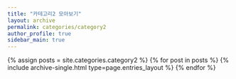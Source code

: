 ```yaml
---
title: "카테고리2 모아보기"
layout: archive
permalink: categories/category2
author_profile: true
sidebar_main: true
---
```



{% assign posts = site.categories.category2 %}
{% for post in posts %} {% include archive-single.html type=page.entries_layout %} {% endfor %}

<!-- testct1 라는 카테고리를 가진 포스트들만 모아서 한번에 보여줄 수 있는 이지를 만든다. 📂pages 폴더> 📂categories 라는 폴더> 이 안에 런 카테고리들만 가진 포스트들을 나열하여 보여 줄 수 있는 마크다운 파일을 만들어 정리. permalink의 주소로 접근가능함-->

<!-- !!! site.categories.카테고리명 // 포스트에 등록한 카테고리와 동일해야함 // 카테고리 파일명과 카테고리를 동일하게 작성하여 관리하도록함-->